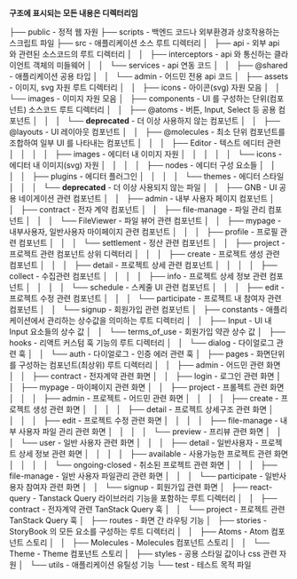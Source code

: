 **구조에 표시되는 모든 내용은 디렉터리임**

├── public - 정적 웹 자원
├── scripts  - 백엔드 코드나 외부환경과 상호작용하는 스크립트 파일 
├── src - 애플리케이션 소스 루트 디렉터리
│   ├── api - 외부 api 와 관련된 소스코드의 루트 디렉터리
│   │   ├── interceptors - api 와 통신하는 클라이언트 객체의 미들웨어
│   │   └── services - api 연동 코드
│   │       ├── @shared - 애플리케이션 공용 타입
│   │       └── admin - 어드민 전용 api 코드
│   ├── assets - 이미지, svg 자원 루트 디렉터리
│   │   ├── icons - 아이콘(svg) 자원 모음
│   │   └── images - 이미지 자원 모음
│   ├── components - UI 를 구성하는 단위(컴포넌트) 소스코드 루트 디렉터리
│   │   ├── @atoms - 버튼, Input, Select 등 공용 컴포넌트
│   │   │   └── __deprecated__ - 더 이상 사용하지 않는 컴포넌트
│   │   ├── @layouts - UI 레이아웃 컴포넌트
│   │   ├── @molecules - 최소 단위 컴포넌트를 조합하여 일부 UI 를 나타내는 컴포넌트
│   │   │   ├── Editor - 텍스트 에디터 관련 
│   │   │   │   ├── images - 에디터 내 이미지 자원
│   │   │   │   │   └── icons - 에디터 내 이미지(svg) 자원
│   │   │   │   ├── nodes - 에디터 구성 요소들
│   │   │   │   ├── plugins - 에디터 플러그인
│   │   │   │   └── themes - 에디터 스타일
│   │   │   └── __deprecated__ - 더 이상 사용되지 않는 파일
│   │   ├── GNB - UI 공용 네이게이션 관련 컴포넌트
│   │   ├── admin - 내부 사용자 페이지 컴포넌트
│   │   ├── contract - 전자 계약 컴포넌트
│   │   ├── file-manage - 파일 관리 컴포넌트
│   │   │   └── FileViewer - 파일 뷰어 관련 컴포넌트
│   │   ├── mypage - 내부사용자, 일반사용자 마이페이지 관련 컴포넌트
│   │   │   ├── profile - 프로필 관련 컴포넌트
│   │   │   └── settlement - 정산 관련 컴포넌트
│   │   ├── project - 프로젝트 관련 컴포넌트 상위 디렉터리
│   │   │   ├── create - 프로젝트 생성 관련 컴포넌트
│   │   │   ├── detail - 프로젝트 상세 관련 컴포넌트
│   │   │   │   ├── collect - 수집관련 컴포넌트
│   │   │   │   ├── info - 프로젝트 상세 정보 관련 컴포넌트 
│   │   │   │   └── schedule - 스케줄 UI 관련 컴포넌트
│   │   │   ├── edit - 프로젝트 수정 관련 컴포넌트
│   │   │   └── participate - 프로젝트 내 참여자 관련 컴포넌트
│   │   └── signup - 회원가입 관련 컴포넌트
│   ├── constants - 애플리케이션에서 관리하는 상수값을 의미하는 루트 디렉터리
│   │   ├── Input - UI 내 Input 요소들의 상수 값
│   │   └── terms_of_use - 회원가입 약관 상수 값
│   ├── hooks - 리액트 커스텀 훅 기능의 루트 디렉터리
│   │   └── dialog - 다이얼로그 관련 훅
│   │       └── auth - 다이얼로그 - 인증 에러 관련 훅
│   ├── pages - 화면단위를 구성하는 컴포넌트(최상위) 루트 디렉터리
│   │   ├── admin - 어드민 관련 화면
│   │   ├── contract - 전자계약 관련 화면
│   │   ├── login - 로그인 관련 화면
│   │   ├── mypage - 마이페이지 관련 화면
│   │   ├── project - 프롤젝트 관련 화면
│   │   │   ├── admin - 프로젝트 - 어드민 관련 화면
│   │   │   │   ├── create - 프로젝트 생성 관련 화면
│   │   │   │   ├── detail - 프로젝트 상세구조 관련 화면
│   │   │   │   ├── edit - 프로젝트 수정 관련 화면
│   │   │   │   ├── file-manage - 내부 사용자 파일 관리 관련 화면
│   │   │   │   └── preview - 프리뷰 관련 화면
│   │   │   └── user - 일반 사용자 관련 화면
│   │   │       ├── detail - 일반사용자 - 프로젝트 상세 정보 관련 화면
│   │   │       │   ├── available - 사용가능한 프로젝트 관련 화면
│   │   │       │   └── ongoing-closed  - 취소된 프로젝트 관련 화면
│   │   │       ├── file-manage - 일반 사용자 파일관리 관련 화면
│   │   │       └── participate - 일반사용자 참여자 관련 화면
│   │   └── signup - 회원가입 관련 화면
│   ├── react-query - Tanstack Query 라이브러리 기능을 포함하는 루트 디렉터리
│   │   ├── contract - 전자계약 관련 TanStack Query 훅
│   │   └── project - 프로젝트 관련 TanStack Query 훅
│   ├── routes - 화면 간 라우팅 기능
│   ├── stories - StoryBook 의 모든 요소를 구성하는 루트 디렉터리
│   │   ├── Atoms - Atom 컴포넌트 스토리
│   │   ├── Molecules - Molecules 컴포넌트 스토리
│   │   └── Theme - Theme 컴포넌트 스토리
│   ├── styles - 공용 스타일 값이나 css 관련 자원
│   └── utils - 애플리케이션 유틸성 기능
└── test - 테스트 목적 파일
